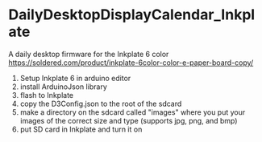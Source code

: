 # DailyDesktopDisplayCalendar_Inkplate
A daily desktop firmware for the Inkplate 6 color https://soldered.com/product/inkplate-6color-color-e-paper-board-copy/

1. Setup Inkplate 6 in arduino editor
2. install ArduinoJson library
3. flash to Inkplate
4. copy the D3Config.json to the root of the sdcard
5. make a directory on the sdcard called "images" where you put your images of the correct size and type (supports jpg, png, and bmp)
6. put SD card in Inkplate and turn it on
